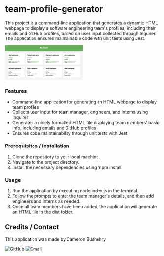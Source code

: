 # team-profile-generator

This project is a command-line application that generates a dynamic HTML webpage to display a software engineering team's profiles, including their emails and GitHub profiles, based on user input collected through Inquirer. The application ensures maintainable code with unit tests using Jest.

<img src="assets/images/teamhtml-image.png" alt="Team Profile HTML" width="50%">

### Features
- Command-line application for generating an HTML webpage to display team profiles
- Collects user input for team manager, engineers, and interns using Inquirer
- Generates a nicely formatted HTML file displaying team members' basic info, including emails and GitHub profiles
- Ensures code maintainability through unit tests with Jest

### Prerequisites / Installation
1. Clone the repository to your local machine.
2. Navigate to the project directory.
3. Install the necessary dependencies using 'npm install'

### Usage
1. Run the application by executing node index.js in the terminal.
2. Follow the prompts to enter the team manager's details, and then add engineers and interns as needed.
3. Once all team members have been added, the application will generate an HTML file in the dist folder.

## Credits / Contact
This application was made by Cameron Bushehry

  [![GitHub](https://img.shields.io/badge/github-%23121011.svg?style=for-the-badge&logo=github&logoColor=white)](https://github.com/cbushehry)
  [![Gmail](https://img.shields.io/badge/Gmail-D14836?style=for-the-badge&logo=gmail&logoColor=white)](mailto:c.bushehry@gmail.com)